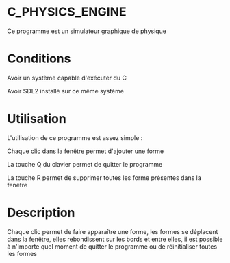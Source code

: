 # C_PHYSICS_ENGINE

Ce programme est un simulateur graphique de physique

# Conditions

Avoir un système capable d'exécuter du C 

Avoir SDL2 installé sur ce même système

# Utilisation

L'utilisation de ce programme est assez simple :

Chaque clic dans la fenêtre permet d'ajouter une forme

La touche Q du clavier permet de quitter le programme

La touche R permet de supprimer toutes les forme présentes dans la fenêtre

# Description 

Chaque clic permet de faire apparaître une forme, les formes se déplacent dans la fenêtre,
elles rebondissent sur les bords et entre elles, il est possible à n'importe quel moment 
de quitter le programme ou de réinitialiser toutes les formes
